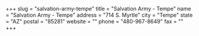 +++
slug = "salvation-army-tempe"
title = "Salvation Army - Tempe"
name = "Salvation Army - Tempe"
address = "714 S. Myrtle"
city = "Tempe"
state = "AZ"
postal = "85281"
website = ""
phone = "480-967-8649"
fax = ""
+++
